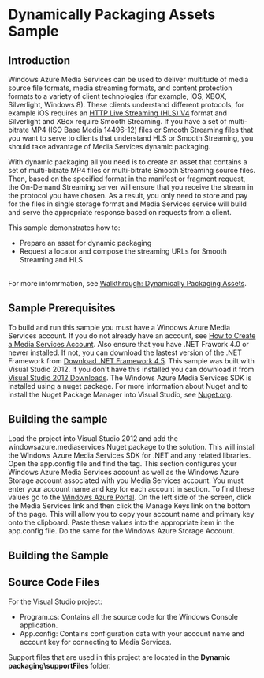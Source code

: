 <h1>Dynamically Packaging Assets Sample</h1>
             
<h2>Introduction</h2>
<p>Windows Azure Media Services can be used to deliver multitude of media source file formats, media streaming formats, and content protection formats to a variety of client technologies (for example, iOS, XBOX, Silverlight, Windows 8). These clients understand different protocols, for example iOS requires an <a href="http://tools.ietf.org/html/draft-pantos-http-live-streaming-08"> HTTP Live Streaming (HLS) V4</a> format and Silverlight and XBox require Smooth Streaming. If you have a set of multi-bitrate MP4 (ISO Base Media 14496-12) files or Smooth Streaming files that you want to serve to clients that understand HLS or Smooth Streaming,
you should take advantage of Media Services dynamic packaging.

With dynamic packaging all you need is to create an asset that contains a set of multi-bitrate MP4 files or multi-bitrate Smooth Streaming source files. Then, based on the specified format in the manifest or fragment request, the On-Demand Streaming server will ensure that you receive the stream in the protocol you have chosen. As a result, you only need to store and pay for the files in single storage format and Media Services service will build and serve the appropriate response based on requests from a client.

This sample demonstrates how to:
<ul>
<li>Prepare an asset for dynamic packaging </li>
<li>Request a locator and compose the streaming URLs for Smooth Streaming and HLS</li>
</ul>
<br>
For more infomrmation, see <a href="http://msdn.microsoft.com/en-us/library/windowsazure/jj889436.aspx">
Walkthrough: Dynamically Packaging Assets</a>.

<h2>Sample Prerequisites</h2>
To build and run this sample you must have a Windows Azure Media Services account. If you do not already have an account, see <a href="http://go.microsoft.com/fwlink/?LinkId=256662"> How to Create a Media Services Account</a>. Also ensure that you have .NET Frawork 4.0 or newer installed. If not, you can download the lastest version of the .NET Framework from <a href="http://www.microsoft.com/en-us/download/details.aspx?id=30653">Download .NET Framework 4.5</a>. This sample was built with Visual Studio 2012. If you don't have this installed you can download it from <a href="http://www.microsoft.com/visualstudio/eng/downloads">Visual Studio 2012 Downloads</a>. The Windows Azure Media Services SDK is installed using a nuget package. For more information about Nuget and to install the Nuget Package Manager into Visual Studio, see <a href="http://nuget.org/">Nuget.org</a>.

<h2>Building the sample</h2></p>
Load the project into Visual Studio 2012 and add the windowsazure.mediaservices Nuget package to the solution. This will install the Windows Azure Media Services SDK for .NET and any related libraries. Open the app.config file and find the <appSettings> tag. This section configures your Windows Azure Media Services account as well as the Windows Azure Storage account associated with you Media Services account. You must enter your account name and key for each account in <appSettings> section. To find these values go to the <a href=https://manage.windowsazure.com>Windows Azure Portal</a>. On the left side of the screen, click the Media Services link and then click the Manage Keys link on the bottom of the page. This will allow you to copy your account name and primary key onto the clipboard. Paste these values into the appropriate item in the app.config file. Do the same for the Windows Azure Storage Account.
<h2>Building the Sample</h2>

<h2>Source Code Files</h2>
<p>For the Visual Studio project:</p>
<ul>
<li>Program.cs:  Contains all the source code for the Windows Console application.
</li><li>App.config: Contains configuration data with your account name and account key for connecting to Media Services.
</li></ul>
<p>Support files that are used in this project are located in the <strong>Dynamic packaging\supportFiles
</strong>folder.</p>

</div>


    
